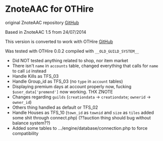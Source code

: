 ZnoteAAC for OTHire
========

original ZnoteAAC repository [GitHub](https://github.com/Znote/ZnoteAAC)

Based in ZnoteAAC 1.5 from 24/07/2014

This version is converted to work with OTHire [GitHub](https://github.com/TwistedScorpio/OTHire)

Was tested with OTHire 0.0.2 compiled with `__OLD_GUILD_SYSTEM__`

* Did NOT tested anything related to shop, nor item market
* There isn't `name` in `accounts` table, changed everything that calls for `name` to call `id` instead
* Handle Kills as TFS_03
* Handle Group_id as TFS_03 (no `type` in `account` tables)
* Displaying premium days at account properly now, fucking `$user_data['premend']` now working. THX ZNOTE
* Changes regarding `guilds` (`creationdata` -> `creationdate`; `ownerid` -> `owner_id`)
* Others thing handled as default or TFS_02
* Handle Houses as TFS_10 (`town_id` as `townid` and `size` as `tiles` added some shit through connect.php) (??auction thing should bug without balance system??)
* Added some tables to .../engine/database/connection.php to force compatibility